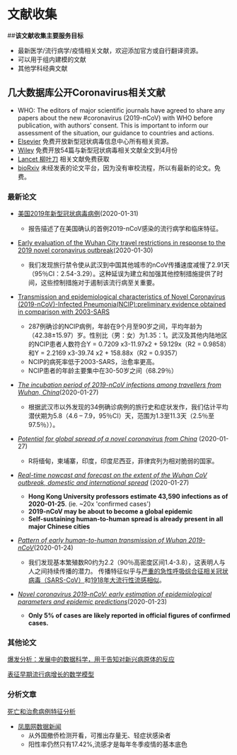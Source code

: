 # 文献收集

##**该文献收集主要服务目标**
- 最新医学/流行病学/疫情相关文献，欢迎添加官方或自行翻译资源。
- 可以用于组内建模的文献
- 其他学科经典文献

## 几大数据库公开Coronavirus相关文献
- WHO: The editors of major scientific journals have agreed to share any papers about the new #coronavirus (2019-nCoV) with WHO before publication, with authors’ consent. This is important to inform our assessment of the situation, our guidance to countries and actions.
- [Elsevier](https://www.elsevier.com/connect/coronavirus-information-center) 免费开放新型冠状病毒信息中心所有相关资源。
- [Wiley](https://newsroom.wiley.com/press-release/all-corporate-news/wiley-opens-emergency-access-coronavirus-research-aid-relief-effort) 免费开放54篇与新型冠状病毒相关文献全文到4月份
- [Lancet 柳叶刀](https://www.thelancet.com/coronavirus) 相关文献免费获取
- [bioRxiv](https://www.biorxiv.org/) 未经发表的论文平台，因为没有审校流程，所以有最新的论文。免费。


### 最新论文

* [美国2019年新型冠状病毒病例](https://www.nejm.org/doi/full/10.1056/NEJMoa2001191)(2020-01-31)
  * 报告描述了在美国确认的首例2019-nCoV感染的流行病学和临床特征。

* [Early evaluation of the Wuhan City travel restrictions in response to the 2019 novel coronavirus outbreak](https://www.medrxiv.org/content/10.1101/2020.01.30.20019844v1)(2020-01-30)
  * 我们发现旅行禁令使从武汉到中国其他城市的nCoV传播速度减慢了2.91天（95％CI：2.54-3.29）。这种延误为建立和加强其他控制措施提供了时间，这些控制措施对于遏制该流行病至关重要。

* [Transmission and epidemiological characteristics of Novel Coronavirus (2019-nCoV)-Infected Pneumonia(NCIP):preliminary evidence obtained in comparison with 2003-SARS](https://www.medrxiv.org/content/10.1101/2020.01.30.20019836v1)
  * 287例确诊的NCIP病例，年龄在9个月至90岁之间，平均年龄为（42.38±15.97）岁。性别比（男：女）为1.35：1。武汉及其他内陆地区的NCIP患者人数符合Y = 0.7209 x3-11.97x2 + 59.129x（R2 = 0.9858）和Y = 2.2169 x3-39.74 x2 + 158.88x（R2 = 0.9357）
  * NCIP的病死率低于2003-SARS，治愈率更高。
  * NCIP患者的年龄主要集中在30-50岁之间（68.29％）

* [*The incubation period of 2019-nCoV infections among travellers from Wuhan, China*](https://www.medrxiv.org/content/10.1101/2020.01.27.20018986v1.full.pdf)(2020-01-27)
  * 根据武汉市以外发现的34例确诊病例的旅行史和症状发作，我们估计平均潜伏期为5.8（4.6 – 7.9，95％CI）天，范围为1.3至11.3天（2.5％至97.5％））。

* [*Potential for global spread of a novel coronavirus from China*](https://academic.oup.com/jtm/advance-article/doi/10.1093/jtm/taaa011/5716260) (2020-01-27)
  * R将缅甸，柬埔寨，印度，印度尼西亚，菲律宾列为相对脆弱的国家。

* [*Real-time nowcast and forecast on the extent of the Wuhan CoV outbreak, domestic and international spread*](https://www.med.hku.hk/f/news/3549/7418/Wuhan-coronavirus-outbreak_AN-UPDATE_20200127.pdf) (2020-01-27)
  * __Hong Kong University professors estimate 43,590 infections as of 2020-01-25__. (ie. ~20x 'confirmed cases')
  * __2019-nCoV may be about to become a global epidemic__
  * __Self-sustaining human-to-human spread is already present in all major Chinese cities__

* [*Pattern of early human-to-human transmission of Wuhan 2019-nCoV*](https://raw.githubusercontent.com/jriou/wcov/master/manuscript_v2.pdf)(2020-01-24)
  * 我们发现基本繁殖数R0约为2.2（90％高密度区间1.4-3.8），这表明人与人之间持续传播的潜力。
传播特征似乎与[严重的急性呼吸综合征相关冠状病毒（SARS-CoV）](https://en.wikipedia.org/wiki/Severe_acute_respiratory_syndrome)和[1918年大流行性流感相似](https://en.wikipedia.org/wiki/1918_flu_pandemic)。
* [*Novel coronavirus 2019-nCoV: early estimation of epidemiological parameters and epidemic predictions*](https://www.medrxiv.org/content/10.1101/2020.01.23.20018549v1.full.pdf)(2020-01-23)
  * __Only 5% of cases are likely reported in official figures of confirmed cases.__




### 其他论文

[爆发分析：发展中的数据科学，用于告知对新兴病原体的反应](https://royalsocietypublishing.org/doi/pdf/10.1098/rstb.2018.0276)

[表征早期流行病增长的数学模型](https://github.com/aboutmydreams/2019-nCoV-data/../../../../papers/paper_pdf/Mathematical%20models%20to%20characterize%20early%20epidemic%20growth.pdf)

### 分析文章

[死亡和治愈病例特征分析](https://mp.weixin.qq.com/s/ynLI6td0rK9sNxMfwyVMtg)

* [凤凰网数据新闻](https://mp.weixin.qq.com/s/fUmbs19rSxHmNyMrJxBdmQ)
  * 从外国撤侨检测开看，可推出存量无、轻症状感染者
  * 阳性率仍然只有17.42%,流感才是每年冬季疫情的基本底色
